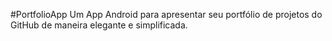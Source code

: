 #PortfolioApp
Um App Android para apresentar seu portfólio de projetos do GitHub de maneira elegante e simplificada.